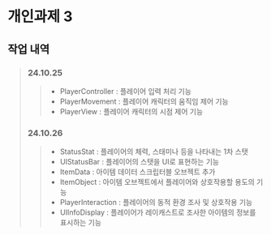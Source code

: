 # 개인과제 3

## 작업 내역
> ### 24.10.25
>> * PlayerController : 플레이어 입력 처리 기능
>> * PlayerMovement : 플레이어 캐릭터의 움직임 제어 기능 
>> * PlayerView : 플레이어 캐릭터의 시점 제어 기능
> ### 24.10.26
>> * StatusStat : 플레이어의 체력, 스태미나 등을 나타내는 1차 스탯
>> * UIStatusBar : 플레이어의 스탯을 UI로 표현하는 기능
>> * ItemData : 아이템 데이터 스크립터블 오브젝트 추가
>> * ItemObject : 아이템 오브젝트에서 플레이어와 상호작용할 용도의 기능
>> * PlayerInteraction : 플레이어의 동적 환경 조사 및 상호작용 기능
>> * UIInfoDisplay : 플레이어가 레이캐스트로 조사한 아이템의 정보를 표시하는 기능
